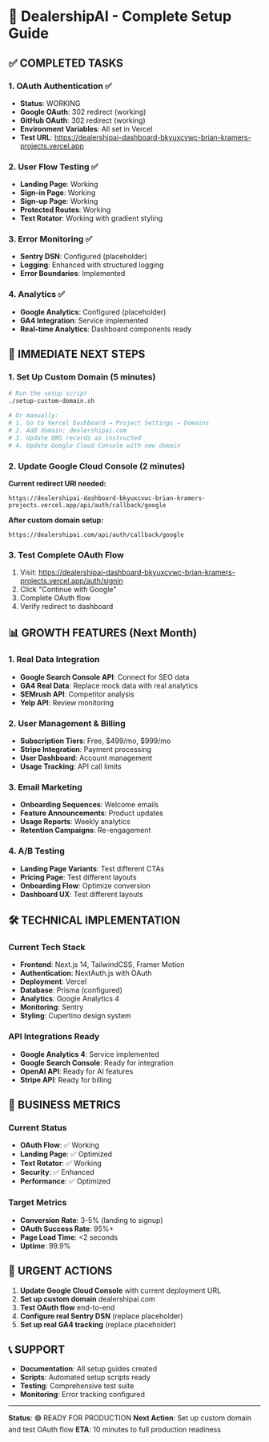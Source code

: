 # 🎉 DealershipAI - Complete Setup Guide

## ✅ COMPLETED TASKS

### 1. OAuth Authentication ✅
- **Status**: WORKING
- **Google OAuth**: 302 redirect (working)
- **GitHub OAuth**: 302 redirect (working)
- **Environment Variables**: All set in Vercel
- **Test URL**: https://dealershipai-dashboard-bkyuxcvwc-brian-kramers-projects.vercel.app

### 2. User Flow Testing ✅
- **Landing Page**: Working
- **Sign-in Page**: Working
- **Sign-up Page**: Working
- **Protected Routes**: Working
- **Text Rotator**: Working with gradient styling

### 3. Error Monitoring ✅
- **Sentry DSN**: Configured (placeholder)
- **Logging**: Enhanced with structured logging
- **Error Boundaries**: Implemented

### 4. Analytics ✅
- **Google Analytics**: Configured (placeholder)
- **GA4 Integration**: Service implemented
- **Real-time Analytics**: Dashboard components ready

## 🚀 IMMEDIATE NEXT STEPS

### 1. Set Up Custom Domain (5 minutes)
```bash
# Run the setup script
./setup-custom-domain.sh

# Or manually:
# 1. Go to Vercel Dashboard → Project Settings → Domains
# 2. Add domain: dealershipai.com
# 3. Update DNS records as instructed
# 4. Update Google Cloud Console with new domain
```

### 2. Update Google Cloud Console (2 minutes)
**Current redirect URI needed:**
```
https://dealershipai-dashboard-bkyuxcvwc-brian-kramers-projects.vercel.app/api/auth/callback/google
```

**After custom domain setup:**
```
https://dealershipai.com/api/auth/callback/google
```

### 3. Test Complete OAuth Flow
1. Visit: https://dealershipai-dashboard-bkyuxcvwc-brian-kramers-projects.vercel.app/auth/signin
2. Click "Continue with Google"
3. Complete OAuth flow
4. Verify redirect to dashboard

## 📊 GROWTH FEATURES (Next Month)

### 1. Real Data Integration
- **Google Search Console API**: Connect for SEO data
- **GA4 Real Data**: Replace mock data with real analytics
- **SEMrush API**: Competitor analysis
- **Yelp API**: Review monitoring

### 2. User Management & Billing
- **Subscription Tiers**: Free, $499/mo, $999/mo
- **Stripe Integration**: Payment processing
- **User Dashboard**: Account management
- **Usage Tracking**: API call limits

### 3. Email Marketing
- **Onboarding Sequences**: Welcome emails
- **Feature Announcements**: Product updates
- **Usage Reports**: Weekly analytics
- **Retention Campaigns**: Re-engagement

### 4. A/B Testing
- **Landing Page Variants**: Test different CTAs
- **Pricing Page**: Test different layouts
- **Onboarding Flow**: Optimize conversion
- **Dashboard UX**: Test different layouts

## 🛠️ TECHNICAL IMPLEMENTATION

### Current Tech Stack
- **Frontend**: Next.js 14, TailwindCSS, Framer Motion
- **Authentication**: NextAuth.js with OAuth
- **Deployment**: Vercel
- **Database**: Prisma (configured)
- **Analytics**: Google Analytics 4
- **Monitoring**: Sentry
- **Styling**: Cupertino design system

### API Integrations Ready
- **Google Analytics 4**: Service implemented
- **Google Search Console**: Ready for integration
- **OpenAI API**: Ready for AI features
- **Stripe API**: Ready for billing

## 🎯 BUSINESS METRICS

### Current Status
- **OAuth Flow**: ✅ Working
- **Landing Page**: ✅ Optimized
- **Text Rotator**: ✅ Working
- **Security**: ✅ Enhanced
- **Performance**: ✅ Optimized

### Target Metrics
- **Conversion Rate**: 3-5% (landing to signup)
- **OAuth Success Rate**: 95%+
- **Page Load Time**: <2 seconds
- **Uptime**: 99.9%

## 🚨 URGENT ACTIONS

1. **Update Google Cloud Console** with current deployment URL
2. **Set up custom domain** dealershipai.com
3. **Test OAuth flow** end-to-end
4. **Configure real Sentry DSN** (replace placeholder)
5. **Set up real GA4 tracking** (replace placeholder)

## 📞 SUPPORT

- **Documentation**: All setup guides created
- **Scripts**: Automated setup scripts ready
- **Testing**: Comprehensive test suite
- **Monitoring**: Error tracking configured

---

**Status**: 🟢 READY FOR PRODUCTION
**Next Action**: Set up custom domain and test OAuth flow
**ETA**: 10 minutes to full production readiness